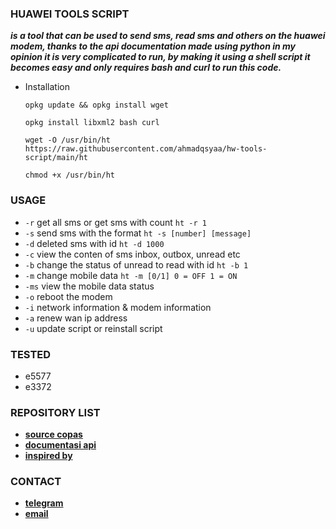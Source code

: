 ### HUAWEI TOOLS SCRIPT
***is a tool that can be used to send sms, read sms and others on the huawei modem, thanks to the api documentation made using python in my opinion it is very complicated to run, by making it using a shell script it becomes easy and only requires bash and curl to run this code.***
* Installation
  ```
  opkg update && opkg install wget
  ```
  
  ```
  opkg install libxml2 bash curl
  ```
  
  ```
  wget -O /usr/bin/ht https://raw.githubusercontent.com/ahmadqsyaa/hw-tools-script/main/ht
  ```
  
  ```
  chmod +x /usr/bin/ht
  ```
### USAGE
* `-r` get all sms or get sms with count `ht -r 1`
* `-s` send sms with the format `ht -s [number] [message]`
* `-d` deleted sms with id `ht -d 1000`
* `-c` view the conten of sms inbox, outbox, unread etc
* `-b` change the status of unread to read with id `ht -b 1`
* `-m` change mobile data `ht -m [0/1] 0 = OFF 1 = ON`
* `-ms` view the mobile data status
* `-o` reboot the modem
* `-i` network information & modem information
* `-a` renew wan ip address
* `-u` update script or reinstall script
### TESTED
* e5577
* e3372
### REPOSITORY LIST
* [**source copas**](https://github.com/Haris131/e3372)
* [**documentasi api**](https://github.com/Salamek/huawei-lte-api)
* [**inspired by**](https://github.com/satriakanda/mmsms)
### CONTACT
* [**telegram**](https://t.me/rickk1kch)
* [**email**](mailto:itsme@rick.biz.id)
